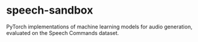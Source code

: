 # speech-sandbox
PyTorch implementations of machine learning models for audio generation, evaluated on the Speech Commands dataset.

